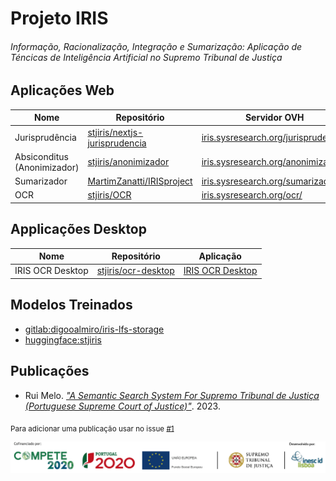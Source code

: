 # Projeto IRIS
###### Informação, Racionalização, Integração e Sumarização: Aplicação de Téncicas de Inteligência Artificial no Supremo Tribunal de Justiça

## Aplicações Web

| Nome | Repositório | Servidor OVH |
|------|-------------|--------------|
| Jurisprudência | [stjiris/nextjs-jurisprudencia][juris] | [iris.sysresearch.org/jurisprudencia/](https://iris.sysresearch.org/jurisprudencia/) |
| Absiconditus (Anonimizador)  | [stjiris/anonimizador][anonimizador] | [iris.sysresearch.org/anonimizador/](https://iris.sysresearch.org/anonimizador/) |
| Sumarizador | [MartimZanatti/IRISproject][sumar] | [iris.sysresearch.org/sumarizador/](https://iris.sysresearch.org/sumarizador/) |
| OCR | [stjiris/OCR][ocr] | [iris.sysresearch.org/ocr/](https://iris.sysresearch.org/ocr/) |

[juris]: https://www.github.com/stjiris/nextjs-jurisprudencia
[anonimizador]: https:///www.github.com/stjiris/anonimizador
[sumar]: https://github.com/MartimZanatti/IRISproject
[ocr]: https://github.com/stjiris/OCR

## Applicações Desktop

| Nome | Repositório | Aplicação |
|------|-------------|-----------|
| IRIS OCR Desktop | [stjiris/ocr-desktop](https://www.github.com/stjiris/ocr-desktop/) | [IRIS OCR Desktop](https://stjiris.github.io/ocr-desktop/)
 
## Modelos Treinados

 - [gitlab:digooalmiro/iris-lfs-storage](https://gitlab.com/diogoalmiro/iris-lfs-storage/)
 - [huggingface:stjiris](https://huggingface.co/stjiris)

## Publicações

 - Rui Melo. _["A Semantic Search System For Supremo Tribunal de Justiça (Portuguese Supreme Court of Justice)"](https://rufimelo99.github.io/SemanticSearchSystemForSTJ)_. 2023.

<sub>Para adicionar uma publicação usar no issue [#1](https://github.com/stjiris/stjiris.github.io/issues/1)</sub>

![Banner cofinanciamento, STJ e INESC-ID](stjiris-banner.png)

